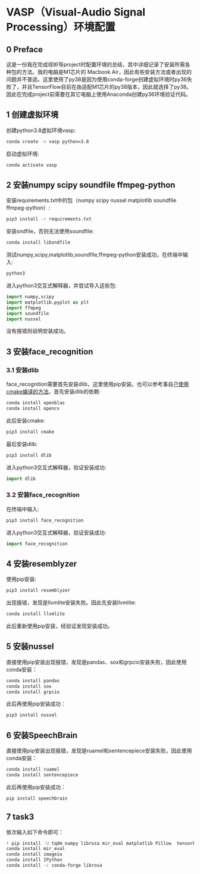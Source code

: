 # VASP（Visual-Audio Signal Processing）环境配置

## 0 Preface

这是一份我在完成视听导project时配置环境的总结，其中详细记录了安装所需各种包的方法。我的电脑是M1芯片的 Macbook Air，因此有些安装方法或者出现的问题并不普适。这里使用了py38是因为使用conda-forge创建虚拟环境时py36失败了，并且TensorFlow目前在由适配M1芯片的py38版本，因此就选择了py38。因此在完成project前需要在其它电脑上使用Anaconda创建py36环境验证代码。

## 1 创建虚拟环境

创建python3.8虚拟环境vasp:
```zsh
conda create -n vasp python=3.8 
```

启动虚拟环境:
```zsh
conda activate vasp
```

## 2 安装numpy scipy soundfile ffmpeg-python

安装requirements.txt中的包（numpy scipy nussel matplotlib soundfile ffmpeg-python）:
```zsh
pip3 install -r requirements.txt
```

安装sndfile，否则无法使用soundfile:
```zsh
conda install libsndfile
```

测试numpy,scipy,matplotlib,soundfile,ffmpeg-python安装成功，在终端中输入:
```zsh
python3
```

进入python3交互式解释器，并尝试导入这些包:
```python
import numpy,scipy
import matplotlib.pyplot as plt
import ffmpeg
import soundfile
import nussel
```
没有报错则说明安装成功。

## 3 安装face_recognition

### 3.1 安装dlib

face_recognition需要首先安装dlib，这里使用pip安装。也可以参考事自己[使用cmake编译的方法](https://zhuanlan.zhihu.com/p/296580468)。首先安装dlib的依赖:
```zsh
conda install openblas
conda install opencv
```

此后安装cmake:
```zsh
pip3 install cmake
```

最后安装dilb:
```zsh
pip3 install dlib
```

进入python3交互式解释器，验证安装成功:
```python
import dlib
```

### 3.2 安装face_recognition
在终端中输入:
```zsh
pip3 install face_recognition
```

进入python3交互式解释器，验证安装成功:
```python
import face_recognition
```

## 4 安装resemblyzer

使用pip安装:
```zsh
pip3 install resemblyzer
```

出现报错，发现是llvmlite安装失败。因此先安装llvmlite:
```zsh
conda install llvmlite
```

此后重新使用pip安装，经验证发现安装成功。

## 5 安装nussel
直接使用pip安装出现报错，发现是pandas、sox和grpcio安装失败，因此使用conda安装：
```zsh
conda install pandas
conda install sox
conda install grpcio
```

此后再使用pip安装成功：
```zsh
pip3 install nussel
```

## 6 安装SpeechBrain
直接使用pip安装出现报错，发现是ruamel和sentencepiece安装失败，因此使用conda安装：
```zsh
conda install ruamel
conda install sentencepiece
```

此后再使用pip安装成功：
```zsh
pip install speechbrain
```

## 7 task3

依次输入如下命令即可：

```zsh
! pip install -U tqdm numpy librosa mir_eval matplotlib Pillow  tensorboardX pandas torchaudio PyYAML pysoundfile ffmpeg-normalize
conda install mir_eval
conda install imageio
conda install IPython
conda install -c conda-forge librosa
```

